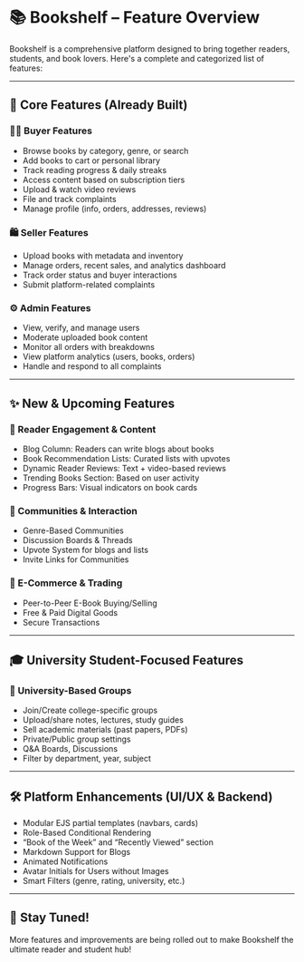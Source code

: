 # 📚 Bookshelf – Feature Overview

Bookshelf is a comprehensive platform designed to bring together readers, students, and book lovers. Here's a complete and categorized list of features:

---

## 🔹 Core Features (Already Built)

### 🧑‍💼 Buyer Features

- Browse books by category, genre, or search
- Add books to cart or personal library
- Track reading progress & daily streaks
- Access content based on subscription tiers
- Upload & watch video reviews
- File and track complaints
- Manage profile (info, orders, addresses, reviews)

### 🛍️ Seller Features

- Upload books with metadata and inventory
- Manage orders, recent sales, and analytics dashboard
- Track order status and buyer interactions
- Submit platform-related complaints

### ⚙️ Admin Features

- View, verify, and manage users
- Moderate uploaded book content
- Monitor all orders with breakdowns
- View platform analytics (users, books, orders)
- Handle and respond to all complaints

---

## ✨ New & Upcoming Features

### 📖 Reader Engagement & Content

- Blog Column: Readers can write blogs about books
- Book Recommendation Lists: Curated lists with upvotes
- Dynamic Reader Reviews: Text + video-based reviews
- Trending Books Section: Based on user activity
- Progress Bars: Visual indicators on book cards

### 💬 Communities & Interaction

- Genre-Based Communities
- Discussion Boards & Threads
- Upvote System for blogs and lists
- Invite Links for Communities

### 🛒 E-Commerce & Trading

- Peer-to-Peer E-Book Buying/Selling
- Free & Paid Digital Goods
- Secure Transactions

---

## 🎓 University Student-Focused Features

### 🏫 University-Based Groups

- Join/Create college-specific groups
- Upload/share notes, lectures, study guides
- Sell academic materials (past papers, PDFs)
- Private/Public group settings
- Q&A Boards, Discussions
- Filter by department, year, subject

---

## 🛠️ Platform Enhancements (UI/UX & Backend)

- Modular EJS partial templates (navbars, cards)
- Role-Based Conditional Rendering
- “Book of the Week” and “Recently Viewed” section
- Markdown Support for Blogs
- Animated Notifications
- Avatar Initials for Users without Images
- Smart Filters (genre, rating, university, etc.)

---

## 🚀 Stay Tuned!

More features and improvements are being rolled out to make Bookshelf the ultimate reader and student hub!
